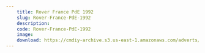 ```yaml
---
    title: Rover France PdE 1992
    slug: Rover-France-PdE-1992
    description:
    code: Rover-France-PdE-1992
    image:
    download: https://cmdiy-archive.s3.us-east-1.amazonaws.com/adverts/documents/Rover+France+PdE+1992.pdf
---
```

<!-- Content of the page -->

##
        
